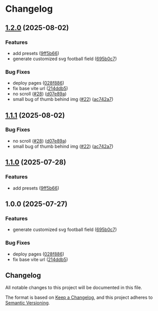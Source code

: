 # Changelog

## [1.2.0](https://github.com/manuelarte/footballpitchsvggenerator/compare/v1.1.1...v1.2.0) (2025-08-02)


### Features

* add presets ([9ff5b66](https://github.com/manuelarte/footballpitchsvggenerator/commit/9ff5b66f77f2e181eb49d45323a9d439d54b851b))
* generate customized svg football field ([695b0c7](https://github.com/manuelarte/footballpitchsvggenerator/commit/695b0c786e4d7e8b476d8b8b35f70577a3a7fb01))


### Bug Fixes

* deploy pages ([028f886](https://github.com/manuelarte/footballpitchsvggenerator/commit/028f886007555c17679c9fa6144432f346b84280))
* fix base vite url ([214ddb5](https://github.com/manuelarte/footballpitchsvggenerator/commit/214ddb51d4a49fd84b6ec11360fc92a587d0e3c6))
* no scroll ([#28](https://github.com/manuelarte/footballpitchsvggenerator/issues/28)) ([d07e89a](https://github.com/manuelarte/footballpitchsvggenerator/commit/d07e89af87ea5a543e412e50af26c5bae86168ea))
* small bug of thumb behind img ([#22](https://github.com/manuelarte/footballpitchsvggenerator/issues/22)) ([ac742a7](https://github.com/manuelarte/footballpitchsvggenerator/commit/ac742a7d4aea7d3dd2c76fcb2747af3ef1e42616))

## [1.1.1](https://github.com/manuelarte/footballpitchsvggenerator/compare/1.1.0...v1.1.1) (2025-08-02)


### Bug Fixes

* no scroll ([#28](https://github.com/manuelarte/footballpitchsvggenerator/issues/28)) ([d07e89a](https://github.com/manuelarte/footballpitchsvggenerator/commit/d07e89af87ea5a543e412e50af26c5bae86168ea))
* small bug of thumb behind img ([#22](https://github.com/manuelarte/footballpitchsvggenerator/issues/22)) ([ac742a7](https://github.com/manuelarte/footballpitchsvggenerator/commit/ac742a7d4aea7d3dd2c76fcb2747af3ef1e42616))

## [1.1.0](https://github.com/manuelarte/footballpitchsvggenerator/compare/1.0.0...v1.1.0) (2025-07-28)


### Features

* add presets ([9ff5b66](https://github.com/manuelarte/footballpitchsvggenerator/commit/9ff5b66f77f2e181eb49d45323a9d439d54b851b))

## 1.0.0 (2025-07-27)


### Features

* generate customized svg football field ([695b0c7](https://github.com/manuelarte/footballpitchsvggenerator/commit/695b0c786e4d7e8b476d8b8b35f70577a3a7fb01))


### Bug Fixes

* deploy pages ([028f886](https://github.com/manuelarte/footballpitchsvggenerator/commit/028f886007555c17679c9fa6144432f346b84280))
* fix base vite url ([214ddb5](https://github.com/manuelarte/footballpitchsvggenerator/commit/214ddb51d4a49fd84b6ec11360fc92a587d0e3c6))

## Changelog

All notable changes to this project will be documented in this file.

The format is based on [Keep a Changelog](https://keepachangelog.com/en/1.1.0/),
and this project adheres to [Semantic Versioning](https://semver.org/spec/v2.0.0.html).
